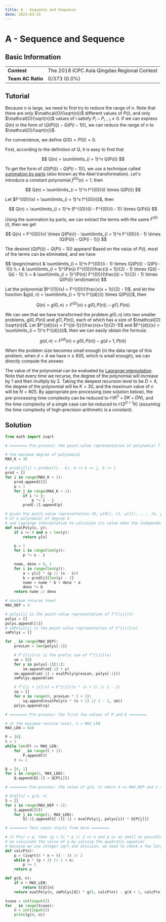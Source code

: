 ```yaml
---
title: A - Sequence and Sequence
date: 2023-03-15
---
```


# A - Sequence and Sequence

## Basic Information

<table>
<tr>
<td><b>Contest</b></td><td>The 2018 ICPC Asia Qingdao Regional Contest</td>
</tr>
<tr>
<td><b>Team AC Ratio</b></td><td>0/373 (0.0%)</td>
</tr>
</table>

## Tutorial

Because $n$ is large, we need to first try to reduce the range of $n$. Note that there are only $\mathcal{O}(\sqrt{n})$ different values of $P(i)$, and only $\mathcal{O}(\sqrt{n})$ values of $i$ satisfy $P_i - P_{i - 1} \ne 0$. If we can express $Q(n)$ in the form of $(Q(P(i)) - Q(P(i - 1)))$, we can reduce the range of $n$ to $\mathcal{O}(\sqrt{n})$.

For convenience, we define $Q(0) = P(0) = 0$.

First, according to the definition of $Q$, it is easy to find that

$$
Q(n) = \sum\limits_{i = 1}^n Q(P(i))
$$

To get the form of $(Q(P(i)) - Q(P(i - 1)))$, we use a technique called [summation by parts](https://en.wikipedia.org/wiki/Summation_by_parts) (also known as the Abel transformation). Let's introduce a constant polynomial $f^{(0)}(x) = 1$, then

$$
Q(n) = \sum\limits_{i = 1}^n f^{(0)}(i) \times Q(P(i))
$$

Let $F^{(0)}(x) = \sum\limits_{i = 1}^x f^{(0)}(i)$, then

$$
Q(n) = \sum\limits_{i = 1}^n (F^{(0)}(i) - F^{(0)}(i - 1)) \times Q(P(i))
$$

Using the summation by parts, we can extract the terms with the same $F^{(0)}(i)$, then we get

$$
Q(n) = F^{(0)}(n) \times Q(P(n)) - \sum\limits_{i = 1}^n F^{(0)}(i - 1) \times (Q(P(i)) - Q(P(i - 1)))
$$

The desired $(Q(P(i)) - Q(P(i - 1)))$ appears! Based on the value of $P(i)$, most of the terms can be eliminated, and we have

$$
\begin{matrix}
& \sum\limits_{i = 1}^n F^{(0)}(i - 1) \times (Q(P(i)) - Q(P(i - 1))) \\
 = & \sum\limits_{i = 1}^{P(n)} F^{(0)}(\frac{i(i + 1)}{2} - 1) \times (Q(i) - Q(i - 1)) \\
 = & \sum\limits_{i = 1}^{P(n)} F^{(0)}(\frac{i(i + 1)}{2} - 1) \times Q(P(i))
\end{matrix}
$$

Let the polynomial $f^{(1)}(x) = F^{(0)}(\frac{x(x + 1)}{2} - 1)$, and let the function $g(d, n) = \sum\limits_{i = 1}^n f^{(d)}(i) \times Q(P(i))$, then

$$
Q(n) = g(0, n) = F^{(0)}(n) \times g(0, P(n)) - g(1, P(n))
$$

We can see that we have transformed the problem $g(0, n)$ into two smaller problems, $g(0, P(n))$ and $g(1, P(n))$, each of which has a size of $\mathcal{O}(\sqrt{n})$. Let $f^{(d)}(x) = F^{(d-1)}(\frac{x(x+1)}{2}-1)$ and $F^{(d)}(x) = \sum\limits_{i = 1}^x f^{(d)}(i)$, then we can easily obtain the formula:

$$
g(d, n) = F^{(d)}(n) \times g(0, P(n)) - g(d + 1, P(n))
$$

When the problem size becomes small enough (in the data range of this problem, when $d=4$ we have $n \leq 605$, which is small enough), we can directly compute the answer.

The value of the polynomial can be evaluated by [Lagrange interpolation](https://oi-wiki.org/math/poly/lagrange/). Note that every time we recurse, the degree of the polynomial will increase by $1$ and then multiply by $2$. Taking the deepest recursion level to be $D=4$, the degree of the polynomial will be $K=30$, and the maximum value of $n$ will be $N=605$. By appropriate pre-processing (see solution below), the pre-processing time complexity can be reduced to $\mathcal{O}(K^2+DK+DN)$, and the time complexity of a single case can be reduced to $\mathcal{O}(2^{D+1}K)$ (assuming the time complexity of high-precision arithmetic is a constant).

## Solution

```python linenums="1"
from math import isqrt

# ======== Pre-process: the point-value representation of polynomial f and F ========

# the maximum degree of polynomial
MAX_K = 30

# prod[i][j] = product(i - k), 0 <= k <= j, k != i
prod = []
for i in range(MAX_K + 1):
    prod.append([])
    p = 1
    for j in range(MAX_K + 1):
        if i != j:
            p *= i - j
        prod[-1].append(p)

# given the point-value representation (0, y[0]), (1, y[1]), ..., (k, y[k])
# of a polynomial of degree k
# use Lagrange interpolation to calculate its value when the independent variable equals x
def evalPoly(x, y):
    if x >= 0 and x < len(y):
        return y[x]

    p = 1
    for i in range(len(y)):
        p *= x - i

    nume, deno = 0, 1
    for i in range(len(y)):
        a = y[i] * (p // (x - i))
        b = prod[i][len(y) - 1]
        nume = nume * b + deno * a
        deno *= b
    return nume // deno

# maximum recurse level
MAX_DEP = 4

# polys[i] is the point-value representation of f^{(i)}(x)
polys = []
polys.append([1])
# smPolys[i] is the point-value representation of F^{(i)}(x)
smPolys = []

for _ in range(MAX_DEP):
    prevLen = len(polys[-1])

    # F^{(i)}(x) is the prefix sum of f^{(i)}(x)
    sm = [0]
    for y in polys[-1][1:]:
        sm.append(sm[-1] + y)
    sm.append(sm[-1] + evalPoly(prevLen, polys[-1]))
    smPolys.append(sm)

    # f^{(i + 1)}(x) = F^{(i)}(x * (x + 1) // 2 - 1)
    sq = []
    for x in range(0, prevLen * 2 + 1):
        sq.append(evalPoly(x * (x + 1) // 2 - 1, sm))
    polys.append(sq)

# ======== Pre-process: the first few values of P and Q ========

# at the maximum recurse level, n < MAX_LEN
MAX_LEN = 610

P = [0]
t = 1
while len(P) <= MAX_LEN:
    for _ in range(t + 1):
        P.append(t)
    t += 1

Q = [0, 1]
for i in range(2, MAX_LEN):
    Q.append(Q[-1] + Q[P[i]])

# ======== Pre-process: the value of g(d, n) where d <= MAX_DEP and n < MAX_LEN ========

# S[d][n] = g(d, n)
S = []
for i in range(MAX_DEP + 1):
    S.append([0])
    for j in range(1, MAX_LEN):
        S[-1].append(S[-1][-1] + evalPoly(j, polys[i]) * Q[P[j]])

# ======== Test cases starts from here ========

# if P(n) = p, then (p + 3) * p // 2 >= n and p is as small as possible
# we calculate the value of p by solving the quadratic equation
# because we use integer sqrt and division, we need to check a few larger values
def calcP(n):
    p = (isqrt(8 * n + 9) - 3) // 2
    while p * (p + 3) // 2 < n:
        p += 1
    return p

def g(d, n):
    if n < MAX_LEN:
        return S[d][n]
    return evalPoly(n, smPolys[d]) * g(0, calcP(n)) - g(d + 1, calcP(n))

tcase = int(input())
for _ in range(tcase):
    n = int(input())
    print(g(0, n))
```
